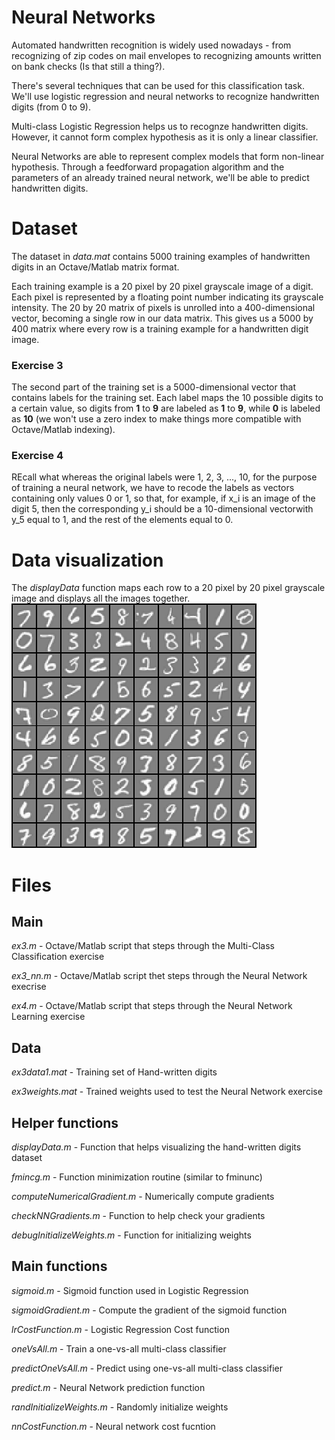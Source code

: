 # Neural Networks
Automated handwritten recognition is widely used nowadays - from recognizing of zip codes on mail envelopes to recognizing amounts written on bank checks (Is that still a thing?).

There's several techniques that can be used for this classification task. We'll use logistic regression and neural networks to recognize handwritten digits (from 0 to 9).

Multi-class Logistic Regression helps us to recognze handwritten digits. However, it cannot form complex hypothesis as it is only a linear classifier.

Neural Networks are able to represent complex models that form non-linear hypothesis. Through a feedforward propagation algorithm and the parameters of an already trained neural network, we'll be able to predict handwritten digits.

# Dataset
The dataset in _data.mat_ contains 5000 training examples of handwritten digits in an Octave/Matlab matrix format.

Each training example is a 20 pixel by 20 pixel grayscale image of a digit. Each pixel is represented by a floating point number indicating its grayscale intensity. The 20 by 20 matrix of pixels is unrolled into a 400-dimensional vector, becoming a single row in our data matrix. This gives us a 5000 by 400 matrix where every row is a training example for a handwritten digit image.

### Exercise 3
The second part of the training set is a 5000-dimensional vector that contains labels for the training set. Each label maps the 10 possible digits to a certain value, so digits from **1** to **9** are labeled as **1** to **9**, while **0** is labeled as **10** (we won't use a zero index to make things more compatible with Octave/Matlab indexing).
### Exercise 4
REcall what whereas the original labels were 1, 2, 3, ..., 10, for the purpose of training a neural network, we have to recode the labels as vectors containing only values 0 or 1, so that, for example, if x_i is an image of the digit 5, then the corresponding y_i should be a 10-dimensional vectorwith y_5 equal to 1, and the rest of the elements equal to 0.

# Data visualization
The _displayData_ function maps each row to a 20 pixel by 20 pixel grayscale image and displays all the images together.
![alt text](https://github.com/charlesaraya/neural-networks/blob/master/img/handwritten-digits-displayData.png "Handwritten Digits matrix")

# Files
## Main
_ex3.m_ - Octave/Matlab script that steps through the Multi-Class Classification exercise

*ex3_nn.m* - Octave/Matlab script thet steps through the Neural Network execrise

_ex4.m_ - Octave/Matlab script that steps through the Neural Network Learning exercise

## Data
_ex3data1.mat_ - Training set of Hand-written digits

_ex3weights.mat_ - Trained weights used to test the Neural Network exercise

## Helper functions
_displayData.m_ - Function that helps visualizing the hand-written digits dataset

_fmincg.m_ - Function minimization routine (similar to fminunc)

_computeNumericalGradient.m_ - Numerically compute gradients

_checkNNGradients.m_ - Function to help check your gradients

_debugInitializeWeights.m_ - Function for initializing weights

## Main functions
_sigmoid.m_ - Sigmoid function used in Logistic Regression

_sigmoidGradient.m_ - Compute the gradient of the sigmoid function

_lrCostFunction.m_ - Logistic Regression Cost function

_oneVsAll.m_ - Train a one-vs-all multi-class classifier

_predictOneVsAll.m_ - Predict using one-vs-all multi-class classifier

_predict.m_ - Neural Network prediction function

_randInitializeWeights.m_ - Randomly initialize weights

_nnCostFunction.m_ - Neural network cost fucntion
